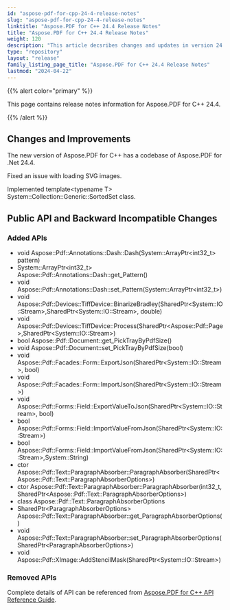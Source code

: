 ```yaml
---
id: "aspose-pdf-for-cpp-24-4-release-notes"
slug: "aspose-pdf-for-cpp-24-4-release-notes"
linktitle: "Aspose.PDF for C++ 24.4 Release Notes"
title: "Aspose.PDF for C++ 24.4 Release Notes"
weight: 120
description: "This article decsribes changes and updates in version 24.4 of Aspose.PDF for C++ library"
type: "repository"
layout: "release"
family_listing_page_title: "Aspose.PDF for C++ 24.4 Release Notes"
lastmod: "2024-04-22"
---
```


{{% alert color="primary" %}}

This page contains release notes information for Aspose.PDF for C++ 24.4.

{{% /alert %}}

## Changes and Improvements

The new version of Aspose.PDF for C++ has a codebase of Aspose.PDF for .Net 24.4.

Fixed an issue with loading SVG images.

Implemented template&lt;typename T&gt; System::Collection::Generic::SortedSet class.

## Public API and Backward Incompatible Changes

### Added APIs

* void Aspose::Pdf::Annotations::Dash::Dash(System::ArrayPtr&lt;int32_t&gt; pattern)
* System::ArrayPtr&lt;int32_t&gt; Aspose::Pdf::Annotations::Dash::get_Pattern()
* void Aspose::Pdf::Annotations::Dash::set_Pattern(System::ArrayPtr&lt;int32_t&gt;)
* void Aspose::Pdf::Devices::TiffDevice::BinarizeBradley(SharedPtr&lt;System::IO::Stream&gt;,SharedPtr&lt;System::IO::Stream&gt;, double)
* void Aspose::Pdf::Devices::TiffDevice::Process(SharedPtr&lt;Aspose::Pdf::Page&gt;,SharedPtr&lt;System::IO::Stream&gt;)
* bool Aspose::Pdf::Document::get_PickTrayByPdfSize()
* void Aspose::Pdf::Document::set_PickTrayByPdfSize(bool)
* void Aspose::Pdf::Facades::Form::ExportJson(SharedPtr&lt;System::IO::Stream&gt;, bool)
* void Aspose::Pdf::Facades::Form::ImportJson(SharedPtr&lt;System::IO::Stream&gt;)
* void Aspose::Pdf::Forms::Field::ExportValueToJson(SharedPtr&lt;System::IO::Stream&gt;, bool)
* bool Aspose::Pdf::Forms::Field::ImportValueFromJson(SharedPtr&lt;System::IO::Stream&gt;)
* bool Aspose::Pdf::Forms::Field::ImportValueFromJson(SharedPtr&lt;System::IO::Stream&gt;,System::String)
* ctor Aspose::Pdf::Text::ParagraphAbsorber::ParagraphAbsorber(SharedPtr&lt;Aspose::Pdf::Text::ParagraphAbsorberOptions&gt;)
* ctor Aspose::Pdf::Text::ParagraphAbsorber::ParagraphAbsorber(int32_t, SharedPtr&lt;Aspose::Pdf::Text::ParagraphAbsorberOptions&gt;)
* class Aspose::Pdf::Text::ParagraphAbsorberOptions
* SharedPtr&lt;ParagraphAbsorberOptions&gt; Aspose::Pdf::Text::ParagraphAbsorber::get_ParagraphAbsorberOptions()
* void Aspose::Pdf::Text::ParagraphAbsorber::set_ParagraphAbsorberOptions(SharedPtr&lt;ParagraphAbsorberOptions&gt;)
* void Aspose::Pdf::XImage::AddStencilMask(SharedPtr&lt;System::IO::Stream&gt;)
### Removed APIs

Complete details of API can be referenced from [Aspose.PDF for C++ API Reference Guide](https://reference.aspose.com/pdf/cpp).
